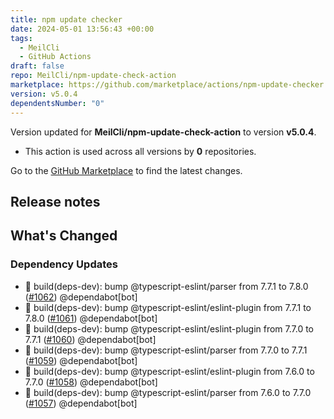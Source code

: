 ```yaml
---
title: npm update checker
date: 2024-05-01 13:56:43 +00:00
tags:
  - MeilCli
  - GitHub Actions
draft: false
repo: MeilCli/npm-update-check-action
marketplace: https://github.com/marketplace/actions/npm-update-checker
version: v5.0.4
dependentsNumber: "0"
---
```



Version updated for **MeilCli/npm-update-check-action** to version **v5.0.4**.
- This action is used across all versions by **0** repositories.

Go to the [GitHub Marketplace](https://github.com/marketplace/actions/npm-update-checker) to find the latest changes.

## Release notes

## What's Changed
### Dependency Updates
- :green_book: build(deps-dev): bump @typescript-eslint/parser from 7.7.1 to 7.8.0 ([#1062](https://github.com/MeilCli/npm-update-check-action/pull/1062)) @dependabot[bot]
- :green_book: build(deps-dev): bump @typescript-eslint/eslint-plugin from 7.7.1 to 7.8.0 ([#1061](https://github.com/MeilCli/npm-update-check-action/pull/1061)) @dependabot[bot]
- :green_book: build(deps-dev): bump @typescript-eslint/eslint-plugin from 7.7.0 to 7.7.1 ([#1060](https://github.com/MeilCli/npm-update-check-action/pull/1060)) @dependabot[bot]
- :green_book: build(deps-dev): bump @typescript-eslint/parser from 7.7.0 to 7.7.1 ([#1059](https://github.com/MeilCli/npm-update-check-action/pull/1059)) @dependabot[bot]
- :green_book: build(deps-dev): bump @typescript-eslint/eslint-plugin from 7.6.0 to 7.7.0 ([#1058](https://github.com/MeilCli/npm-update-check-action/pull/1058)) @dependabot[bot]
- :green_book: build(deps-dev): bump @typescript-eslint/parser from 7.6.0 to 7.7.0 ([#1057](https://github.com/MeilCli/npm-update-check-action/pull/1057)) @dependabot[bot]
